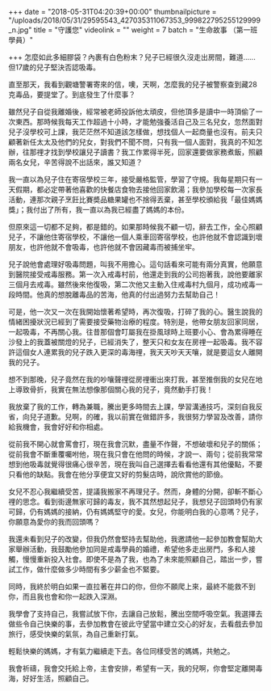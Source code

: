 +++
date = "2018-05-31T04:20:39+00:00"
thumbnailpicture = "/uploads/2018/05/31/29595543_427035311067353_999822795255129999_n.jpg"
title = "守護您"
videolink = ""
weight = 7 
batch =  "生命故事 （第一班學員）" 


+++
怎麼如此多細膠袋？內裹有白色粉末？兒子已經很久沒走出房間，難道...... 但17歲的兒子堅決否認吸毒。

直至那天，我看到觀塘警署寄來的信，噢，天啊，怎麼我的兒子被警察查到藏28克毒品，要提堂了。到底發生了什麼事？

雖然兒子自從我離婚後，經常被老師投訴他太頑皮，但他頂多是讀中一時頂偷了一次東西。那時候我每天工作超過十小時，才能勉強養活自己及三名兒女，忽然面對兒子沒學校可上課，我茫茫然不知道該怎樣做，想找個人一起商量也沒有。前夫只顧著新任太太及他們的兒女，對我們不聞不問，只有我一個人面對，我真的不知怎辦，往那𥚃才找到學校讓兒子讀書？我工作累得半死，回家還要做家務煮飯，照顧兩名女兒，辛苦得說不出話來，誰又知道？

我一直以為兒子住在寄宿學校三年，接受嚴格監管，學習了守規。我每星期只有一天假期，都必定帶著他喜歡的快餐店食物去接他回家飲湯；我參加學校每一次家長活動，連那次親子烹飪比賽奬品糖果罐也不捨得丟棄，甚至學校頒給我「最佳媽媽獎」；我付出了所有，我一直以為我已經盡了媽媽的本份。

但原來這一切都不足夠，都是錯的。如果那時候我不顧一切，辭去工作，全心照顧兒子，不讓他住寄宿學校，不讓他一個人乘車回寄宿學校，也許他就不會認識到壞朋友，也許他就不會吸毒，也許他就不會因藏毒而被捕坐牢。

兒子說他會處理好吸毒問題，叫我不用擔心。這句話看來可能有兩分真實，他願意到醫院接受戒毒服務。第一次入戒毒村前，他還走到我的公司抱著我，說他要離家三個月去戒毒。雖然後來他復吸，第二次他又主動入住戒毒村九個月，成功戒毒一段時間。他真的想脫離毒品的苦海，他真的付出過努力去幫助自己！

可是，他一次又一次在我開始懷著希望時，再次復吸，打碎了我的心。醫生說我的情緒困擾狀況已經到了需要接受藥物治療的程度。特別是，他帶女朋友回家同居，一起吸毒，不再關心我。往昔那個會叮屬我在掛風球時上班要小心、會為累得睡在沙發上的我蓋被關燈的兒子，已經消失了，整天只和女友在房𥚃一起吸毒。我不容許這個女人連累我的兒子跌入更深的毒海𥚃，我天天吵天天嚷，就是要這女人離開我的兒子。

想不到那晚，兒子竟然在我的吵嚷聲𥚃從房𥚃衝出來打我，甚至推倒我的女兒在地上導致骨折，我實在無法想像那個關心我的兒子，竟然動手打我！

我放棄了我的工作，轉為兼職，騰出更多時間去上課，學習溝通技巧，深刻自我反省，向兒子道歉。兒啊，的確，我以前實在做錯許多，我很努力學習及改善，請你給我機會，我會好好和你相處。

從前我不開心就會罵會打，現在我會沉默，盡量不作聲，不想破壞和兒子的關係；從前我會不斷重覆囑咐他，現在我只會在他問的時候，才說一、兩句；從前我常常想到他吸毒就覺得很痛心很辛苦，現在我叫自己選擇去看看他還有其他優點，不要只看他的缺點。我會在他分享便宜又好的剪髮店時，說欣賞他的節儉。

女兒不忍心我繼續受苦，提議我搬家不再理兒子。然而，身體的分開，卻斬不斷心𥚃的思念。看到街邊無家可歸的毒友，我不其然想起兒子，我想兒子回頭時仍有家可歸，仍有媽媽的接納，仍有媽媽堅守的愛。女兒，你能明白我的心意嗎？兒子，你願意為愛你的我而回頭嗎？

我還未看到兒子的改變，但我仍然會堅持去幫助他，我邀請他一起參加教會幫助大家舉辦活動，我鼓勵他參加同是戒毒學員的婚禮，希望他多走出房門，多和人接觸，慢慢重新投入社會。即使不是為了我，也為了未來能照顧自己，踏出一步，嘗試工作，做什麼做多少時間有多少薪金也不緊要。

同時，我終於明白如果一直拉著在井口的你，但你不願爬上來，最終不能救不到你，而且我也會和你一起跌入深淵。

我學會了支持自己，我嘗試放下你，去讓自己放鬆，騰出空間呼吸空氣。我選擇去做些令自己快樂的事，去參加教會在彼此守望當中建立交心的好友，去看戲去參加旅行，感受快樂的氣氛，為自己重新打氣。

輕鬆快樂的媽媽，才有氣力繼續走下去。各位同樣受苦的媽媽，共勉之。

我會祈禱，我會交托給上帝，主會安排，希望有一天，我的兒啊，你會堅定離開毒海，好好生活，照顧自己。